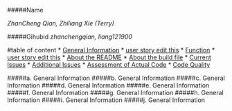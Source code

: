 #####Name 

_ZhanCheng Qian, Zhiliang Xie (Terry)_

  
#####Gihubid
_zhanchengqian, liang121900_

#table of content
       * [General Information](#a)
       * [user story edit this](#b)
       * [Function](#c)
       * [user story edit this](#d)
       * [About the README](#e)
       * [About the build file](#f)
       * [Current Issues](#g)
       * [Additional Issues](#h)
       * [Assessment of Actual Code](#i)
       * [Code Quality](#j)






#####a. General Information <a id ="a"></a>
#####b. General Information <a id ="b"></a>
#####c. General Information <a id ="c"></a>
#####d. General Information <a id ="d"></a>
#####e. General Information <a id ="e"></a>
#####f. General Information <a id ="f"></a>
#####g. General Information <a id ="g"></a>
#####h. General Information <a id ="h"></a>
#####i. General Information <a id ="i"></a>
#####j. General Information <a id ="j"></a>


      
	   